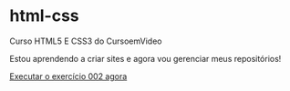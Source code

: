 # html-css
 Curso HTML5 E CSS3 do CursoemVideo

 Estou aprendendo a criar sites e agora vou gerenciar meus repositórios!

<a href="https://florianosimon.github.io/html-css/exercicios/ex002/index.html">Executar o exercício 002 agora</a>